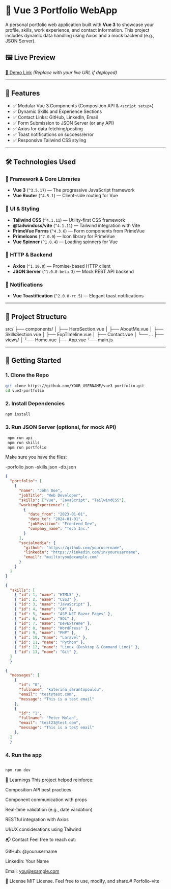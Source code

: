 # 🚀 Vue 3 Portfolio WebApp

A personal portfolio web application built with **Vue 3** to showcase your profile, skills, work experience, and contact information. This project includes dynamic data handling using Axios and a mock backend (e.g., JSON Server).

## 🖼️ Live Preview

[🔗 Demo Link](#) _(Replace with your live URL if deployed)_

---

## 📌 Features

- ✅ Modular Vue 3 Components (Composition API & `<script setup>`)
- ✅ Dynamic Skills and Experience Sections
- ✅ Contact Links: GitHub, LinkedIn, Email
- ✅ Form Submission to JSON Server (or any API)
- ✅ Axios for data fetching/posting
- ✅ Toast notifications on success/error
- ✅ Responsive Tailwind CSS styling

---

## 🛠️ Technologies Used

### 🔧 Framework & Core Libraries

- **Vue 3** (`^3.5.17`) — The progressive JavaScript framework  
- **Vue Router** (`^4.5.1`) — Client-side routing for Vue

### 🎨 UI & Styling

- **Tailwind CSS** (`^4.1.11`) — Utility-first CSS framework  
- **@tailwindcss/vite** (`^4.1.11`) — Tailwind integration with Vite  
- **PrimeVue Forms** (`^4.3.6`) — Form components from PrimeVue  
- **PrimeIcons** (`^7.0.0`) — Icon library for PrimeVue  
- **Vue Spinner** (`^1.0.4`) — Loading spinners for Vue

### 🔌 HTTP & Backend

- **Axios** (`^1.10.0`) — Promise-based HTTP client  
- **JSON Server** (`^1.0.0-beta.3`) — Mock REST API backend

### 💬 Notifications

- **Vue Toastification** (`^2.0.0-rc.5`) — Elegant toast notifications

---

## 📁 Project Structure

src/
├── components/
│ ├── HeroSection.vue
│ ├── AboutMe.vue
│ ├── SkillsSection.vue
│ ├── ExpTimeline.vue
│ ├── Contact.vue
│ └── ...
├── views/
│ └── Home.vue
├── App.vue
└── main.js

---

## 🚀 Getting Started

### 1. Clone the Repo

```bash
git clone https://github.com/YOUR_USERNAME/vue3-portfolio.git
cd vue3-portfolio
```

### 2. Install Dependencies

```bash
npm install

```

### 3. Run JSON Server (optional, for mock API)

```bash
 npm run api
 npm run skills
 npm run portfolio


```

Make sure you have the files:

-porfolio.json
-skills.json
-db.json

```json
{
  "portfolio": [
    {
      "name": "John Doe",
      "jobTitle": "Web Developer",
      "skills": ["Vue", "JavaScript", "TailwindCSS"],
      "workingExperience": [
        {
          "date_from": "2023-01-01",
          "date_to": "2024-01-01",
          "jobPosition": "Frontend Dev",
          "company_name": "Tech Inc."
        }
      ],
      "socialmedia": {
        "github": "https://github.com/yourusername",
        "linkedin": "https://linkedin.com/in/yourusername",
        "email": "mailto:you@example.com"
      }
    }
  ]
}
```
```json
{
  "skills": [
    { "id": 1, "name": "HTML5" },
    { "id": 2, "name": "CSS3" },
    { "id": 3, "name": "JavaScript" },
    { "id": 4, "name": "C#" },
    { "id": 5, "name": "ASP.NET Razor Pages" },
    { "id": 6, "name": "SQL" },
    { "id": 7, "name": "DevExtreme" },
    { "id": 8, "name": "WordPress" },
    { "id": 9, "name": "PHP" },
    { "id": 10, "name": "Laravel" },
    { "id": 11, "name": "Python" },
    { "id": 12, "name": "Linux (Desktop & Command Line)" },
    { "id": 13, "name": "Git" },
  ]
  }
```

```json
{
  "messages": [
    {
      "id": "0",
      "fullname": "katerina sarantopoulou",
      "email": "test@test.com",
      "message": "This is a test email"
    },
    {
      "id": "1",
      "fullname": "Peter Molan",
      "email": "test23@test.com",
      "message": "This is a test email"
    },
  ]
  }

```

### 4. Run the app

```bash

npm run dev

```


🧠 Learnings
This project helped reinforce:

Composition API best practices

Component communication with props

Real-time validation (e.g., date validation)

RESTful integration with Axios

UI/UX considerations using Tailwind

📬 Contact
Feel free to reach out:

GitHub: @yourusername

LinkedIn: Your Name

Email: you@example.com

📄 License
MIT License. Feel free to use, modify, and share.#   P o r f o l i o - v i t e  
 